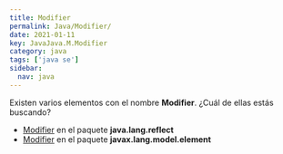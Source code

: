 ```yaml
---
title: Modifier
permalink: Java/Modifier/
date: 2021-01-11
key: JavaJava.M.Modifier
category: java
tags: ['java se']
sidebar: 
  nav: java
---
```


Existen varios elementos con el nombre **Modifier**. ¿Cuál de ellas estás buscando?
<ul>
<li><a href="/Java/Modifier-java-lang-reflect/">Modifier</a> en el paquete <strong>java.lang.reflect</strong></li>
<li><a href="/Java/Modifier-javax-lang-model-element/">Modifier</a> en el paquete <strong>javax.lang.model.element</strong></li>
<ul>
